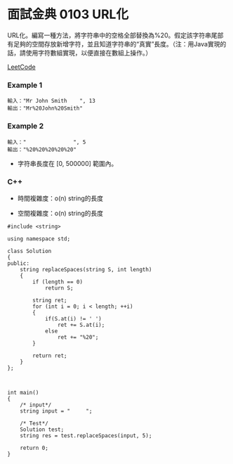 # 面試金典 0103 URL化

URL化。編寫一種方法，將字符串中的空格全部替換為%20。假定該字符串尾部有足夠的空間存放新增字符，並且知道字符串的“真實”長度。（注：用Java實現的話，請使用字符數組實現，以便直接在數組上操作。）

[LeetCode](https://leetcode-cn.com/problems/string-to-url-lcci/)

### Example 1
```
輸入："Mr John Smith    ", 13
輸出："Mr%20John%20Smith"
```

### Example 2
```
輸入："               ", 5
輸出："%20%20%20%20%20"
```

* 字符串長度在 [0, 500000] 範圍內。


### C++

* 時間複雜度：o(n) string的長度

* 空間複雜度：o(n) string的長度

```
#include <string>

using namespace std;

class Solution
{
public:
    string replaceSpaces(string S, int length)
    {
        if (length == 0)
            return S;

        string ret;
        for (int i = 0; i < length; ++i)
        {
            if(S.at(i) != ' ')
                ret += S.at(i);
            else
                ret += "%20";
        }

        return ret;
    }
};



int main()
{
    /* input*/
    string input = "     ";

    /* Test*/
    Solution test;
    string res = test.replaceSpaces(input, 5);

    return 0;
}
```
